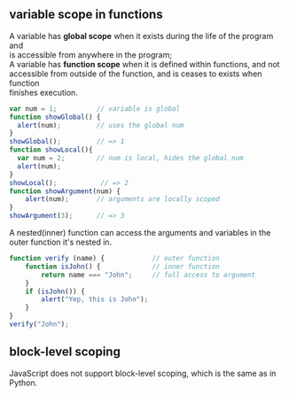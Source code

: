 ## variable scope in functions
A variable has **global scope** when it exists during the life of the program and  
is accessible from anywhere in the program;  
A variable has **function scope** when it is defined within functions, and not  
accessible from outside of the function, and is ceases to exists when function  
finishes execution.
```javascript
var num = 1;          // variable is global
function showGlobal() {
  alert(num);         // uses the global num
}
showGlobal();         // => 1
function showLocal(){
  var num = 2;        // num is local, hides the global num
  alert(num);
}
showLocal();           // => 2
function showArgument(num) {
    alert(num);       // arguments are locally scoped
}
showArgument(3);      // => 3
```
A nested(inner) function can access the arguments and variables in the outer
function it's nested in. 
```javascript
function verify (name) {            // outer function
    function isJohn() {             // inner function
        return name === "John";     // full access to argument
    }
    if (isJohn()) {
        alert("Yep, this is John");
    }
}
verify("John");
```

## block-level scoping
JavaScript does not support block-level scoping, which is the
same as in Python.  
